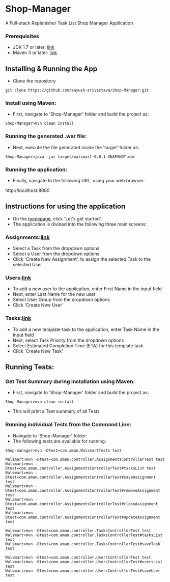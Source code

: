 # Shop-Manager
A Full-stack Replenisher Task List Shop Manager Application


### Prerequisites 
* JDK 1.7 or later: [link](https://docs.oracle.com/javase/7/docs/webnotes/install/windows/jdk-installation-windows.html)
* Maven 3 or later: [link](https://www.mkyong.com/maven/how-to-install-maven-in-windows/)


## Installing & Running the App

* Clone the repository
```
git clone https://github.com/aayush-srivastava/Shop-Manager.git
```

### Install using Maven:
* First, navigate to 'Shop-Manager' folder and build the project as:
```
Shop-Manager>mvn clean install
```

### Running the generated .war file:
* Next, execute the file generated inside the 'target' folder as:
```
Shop-Manager>java -jar target/walsmart-0.0.1-SNAPSHOT.war
```

### Running the application:
* Finally, navigate to the following URL, using your web browser:

http://localhost:8080


## Instructions for using the application

* On the [homepage](http://localhost:8080/index.html), click 'Let's get started'.
* The application is divided into the following three main screens:

### Assignments:[link](http://localhost:8080/assignments)

* Select a Task from the dropdown options
* Select a User from the dropdown options
* Click 'Create New Assignment', to assign the selected Task to the selected User

### Users:[link](http://localhost:8080/users)

* To add a new user to the application, enter First Name in the input field
* Next, enter Last Name for the new user
* Select User Group from the dropdown options
* Click 'Create New User'

### Tasks:[link](http://localhost:8080/tasks)

* To add a new template task to the application, enter Task Name in the input field
* Next, select Task Priority from the dropdown options
* Select Estimated Completion Time (ETA) for this template task
* Click 'Create New Task'

## Running Tests:

### Get Test Summary during installation using Maven:
* First, navigate to 'Shop-Manager' folder and build the project as:
```
Shop-Manager>mvn clean install
```
* This will print a Test summary of all Tests

### Running individual Tests from the Command Line:
* Navigate to 'Shop-Manager' folder:
* The following tests are available for running:
```
Shop-manager>mvn -Dtest=com.aman.WalsmartTests test

Walsmart>mvn -Dtest=com.aman.controller.AssignmentsControllerTest test
Walsmart>mvn -Dtest=com.aman.controller.AssignmentsControllerTest#tasksList test
Walsmart>mvn -Dtest=com.aman.controller.AssignmentsControllerTest#saveAssignment test
Walsmart>mvn -Dtest=com.aman.controller.AssignmentsControllerTest#removeAssignment test
Walsmart>mvn -Dtest=com.aman.controller.AssignmentsControllerTest#closeAssignment test
Walsmart>mvn -Dtest=com.aman.controller.AssignmentsControllerTest#updateAssignment test

Walsmart>mvn -Dtest=com.aman.controller.TasksControllerTest test
Walsmart>mvn -Dtest=com.aman.controller.TasksControllerTest#tasksList test
Walsmart>mvn -Dtest=com.aman.controller.TasksControllerTest#saveTask test

Walsmart>mvn -Dtest=com.aman.controller.UsersControllerTest test
Walsmart>mvn -Dtest=com.aman.controller.UsersControllerTest#usersList test
Walsmart>mvn -Dtest=com.aman.controller.UsersControllerTest#saveUser test

```



